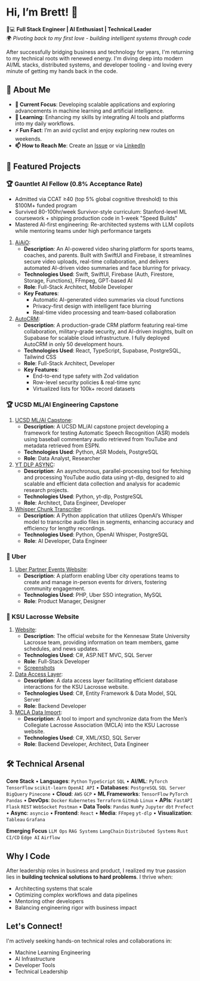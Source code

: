 # Hi, I’m Brett! 👋

👨💻 **Full Stack Engineer | AI Enthusiast | Technical Leader**  
🌍 _Pivoting back to my first love - building intelligent systems through code_

After successfully bridging business and technology for years, I'm returning to my technical roots with renewed energy. I'm diving deep into modern AI/ML stacks, distributed systems, and developer tooling - and loving every minute of getting my hands back in the code.

## 🚀 About Me

- **🔭 Current Focus**: Developing scalable applications and exploring advancements in machine learning and artificial intelligence.
- **🌱 Learning**: Enhancing my skills by integrating AI tools and platforms into my daily workflows.
- **⚡ Fun Fact**: I’m an avid cyclist and enjoy exploring new routes on weekends.
- **📫 How to Reach Me**: Create an [Issue](https://github.com/brettdavies/brettdavies/issues/new?template=Blank+issue) or via [LinkedIn](https://linkedin.com/in/brettdavies)

## 📂 Featured Projects

### 🏆 Gauntlet AI Fellow (0.8% Acceptance Rate)

- Admitted via CCAT ≥40 (top 5% global cognitive threshold) to this $100M+ funded program
- Survived 80-100hr/week Survivor-style curriculum: Stanford-level ML coursework + shipping production code in 1-week "Speed Builds"
- Mastered AI-first engineering: Re-architected systems with LLM copilots while mentoring teams under high performance targets

1. [AiAiO](https://github.com/brettdavies/AiAiO):
   - **Description**: An AI-powered video sharing platform for sports teams, coaches, and parents. Built with SwiftUI and Firebase, it streamlines secure video uploads, real-time collaboration, and delivers automated AI-driven video summaries and face blurring for privacy.  
   - **Technologies Used**: Swift, SwiftUI, Firebase (Auth, Firestore, Storage, Functions), FFmpeg, GPT-based AI  
   - **Role**: Full-Stack Architect, Mobile Developer  
   - **Key Features**:  
     - Automatic AI-generated video summaries via cloud functions  
     - Privacy-first design with intelligent face blurring  
     - Real-time video processing and team-based collaboration
2. [AutoCRM](https://github.com/brettdavies/autocrm):
   - **Description**: A production-grade CRM platform featuring real-time collaboration, military-grade security, and AI-driven insights, built on Supabase for scalable cloud infrastructure. I fully deployed AutoCRM in only 50 development hours.
   - **Technologies Used**: React, TypeScript, Supabase, PostgreSQL, Tailwind CSS
   - **Role**: Full-Stack Architect, Developer
   - **Key Features**:
     - End-to-end type safety with Zod validation
     - Row-level security policies & real-time sync
     - Virtualized lists for 100k+ record datasets

### 🏆 UCSD ML/AI Engineering Capstone

1. [UCSD ML/AI Capstone](https://github.com/brettdavies/ucsd-ml-ai-capstone):
   - **Description**: A UCSD ML/AI capstone project developing a framework for testing Automatic Speech Recognition (ASR) models using baseball commentary audio retrieved from YouTube and metadata retrieved from ESPN.
   - **Technologies Used**: Python, ASR Models, PostgreSQL
   - **Role**: Data Analyst, Researcher
2. [YT DLP ASYNC](https://github.com/brettdavies/yt_dlp_async):
   - **Description**: An asynchronous, parallel-processing tool for fetching and processing YouTube audio data using yt-dlp, designed to aid scalable and efficient data collection and analysis for academic research projects.
   - **Technologies Used**: Python, yt-dlp, PostgreSQL
   - **Role**: Architect, Data Engineer, Developer
3. [Whisper Chunk Transcribe](https://github.com/brettdavies/whisper_chunk_transcribe):
   - **Description**: A Python application that utilizes OpenAI’s Whisper model to transcribe audio files in segments, enhancing accuracy and efficiency for lengthy recordings.
   - **Technologies Used**: Python, OpenAI Whisper, PostgreSQL
   - **Role**: AI Developer, Data Engineer

### 🚗 Uber

1. [Uber Partner Events Website](https://github.com/brettdavies/uber-partner-events-website):
   - **Description**: A platform enabling Uber city operations teams to create and manage in-person events for drivers, fostering community engagement.
   - **Technologies Used**: PHP, Uber SSO integration, MySQL
   - **Role**: Product Manager, Designer

### 🥍 KSU Lacrosse Website

1. [Website](https://github.com/brettdavies/ksulax-website):
   - **Description**: The official website for the Kennesaw State University Lacrosse team, providing information on team members, game schedules, and news updates.
   - **Technologies Used**: C#, ASP.NET MVC, SQL Server
   - **Role**: Full-Stack Developer
   - [Screenshots](https://github.com/brettdavies/ksulax-website/blob/master/screenshots/README.md)
2. [Data Access Layer](https://github.com/brettdavies/ksulax-data-access-layer):
   - **Description**: A data access layer facilitating efficient database interactions for the KSU Lacrosse website.
   - **Technologies Used**: C#, Entity Framework & Data Model, SQL Server
   - **Role**: Backend Developer
3. [MCLA Data Import](https://github.com/brettdavies/ksulax-mcla-import):
   - **Description**: A tool to import and synchronize data from the Men’s Collegiate Lacrosse Association (MCLA) into the KSU Lacrosse website.
   - **Technologies Used**: C#, XML/XSD, SQL Server
   - **Role**: Backend Developer, Architect, Data Engineer

## 🛠️ Technical Arsenal

**Core Stack**
• **Languages**: `Python` `TypeScript` `SQL`
• **AI/ML**: `PyTorch` `TensorFlow` `scikit-learn` `OpenAI API`
• **Databases**: `PostgreSQL` `SQL Server` `BigQuery` `Pinecone`
• **Cloud**: `AWS` `GCP`
• **ML Frameworks**: `TensorFlow` `PyTorch` `Pandas`
• **DevOps**: `Docker` `Kubernetes` `Terraform` `GitHub` `Linux`
• **APIs**: `FastAPI` `Flask` `REST` `WebSocket` `Postman`
• **Data Tools**: `Pandas` `NumPy` `Jupyter` `dbt` `Prefect`
• **Async**: `asyncio`
• **Frontend**: `React`
• **Media**: `FFmpeg` `yt-dlp`
• **Visualization**: `Tableau` `Grafana`

**Emerging Focus**
`LLM Ops` `RAG Systems` `LangChain` `Distributed Systems` `Rust` `CI/CD` `Edge AI` `Airflow`

## Why I Code

After leadership roles in business and product, I realized my true passion lies in **building technical solutions to hard problems**. I thrive when:

- Architecting systems that scale
- Optimizing complex workflows and data pipelines
- Mentoring other developers
- Balancing engineering rigor with business impact

## Let's Connect!

I'm actively seeking hands-on technical roles and collaborations in:

- Machine Learning Engineering
- AI Infrastructure
- Developer Tools
- Technical Leadership
